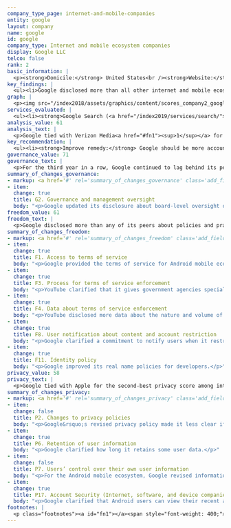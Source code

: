 ```yaml
---
company_type_page: internet-and-mobile-companies
entity: google
layout: company
name: google
id: google
company_type: Internet and mobile ecosystem companies
display: Google LLC
telco: false
rank: 2
basic_information: | 
  <p><strong>Domicile:</strong> United States<br /><strong>Website:</strong> <a href="http://www.google.com">www.google.com</a>&nbsp;</p>
key_findings: | 
  <ul><li>Google disclosed more than all other internet and mobile ecosystem companies evaluated&mdash;apart from top-ranked Microsoft&mdash;about policies and practices affecting privacy and freedom of expression, but still fell short in key areas.</li><li>The company continued to lag behind its peers for weak governance and oversight over its impact on human rights, including freedom of expression and privacy.</li><li>Google was less transparent about its security policies than many of its peers, and failed to disclose anything about its policies for handling data breaches.</li></ul>
graph: | 
  <p><img src="/index2018/assets/graphics/content/scores_company2_google.jpg" /></p>
services_evaluated: | 
  <ul><li><strong>Google Search (<a href="/index2019/services/search/">Search engine</a>)</strong></li><li><strong>Gmail (<a href="/index2019/services/emailservice/">Email</a>)</strong></li><li><strong>YouTube (<a href="/index2019/services/videophoto/">Video &amp; photo sharing</a>)</strong></li><li><strong>Android (<a href="/index2019/services/mobileeco/">Mobile ecosystem</a>)</strong></li><li><strong>Google Drive (<a href="/index2019/services/cloudservices/">Cloud service</a>)</strong></li></ul>
analysis_value: 61
analysis_text: | 
  <p>Google tied with Verizon Media<a href="#fn1"><sup>1</sup></a> for the second-highest score among internet and mobile ecosystem companies, behind Microsoft.<a href="#fn2"><sup>2</sup></a> The company&rsquo;s ranking dropped from first to second place in this year&rsquo;s Index, due to the addition of the Google Drive cloud service to the evaluation, which had less clear disclosure and pulled down Google&rsquo;s overall score.<a href="#fn3"><sup>3</sup></a> As a member of the Global Network Initiative (GNI), Google remained one of the stronger performers in the Index, disclosing more than most of its peers about policies and practices affecting freedom of expression and privacy. It was among a limited number of companies to improve its disclosure of policies affecting freedom of expression and, as in previous years, it was among the most transparent about how it handles government requests to remove content, deactivate accounts, or hand over user data. But there is ample room for improvement: Google failed to adequately disclose what user information it shares and also failed to give users clear options to control what data it collects and shares. It lacked transparency about what it does to keep user data secure, and provided no information whatsoever about its policies for responding to data breaches. It also failed to provide adequate redress mechanisms for users to communicate human rights grievances and obtain appropriate remedy.</p><p>&nbsp;</p><hr /><p><br /><strong>Google LLC,</strong> a subsidiary of Alphabet Inc., is a global technology company with services that include Google Search, Gmail, YouTube, and Google Cloud. It also offers consumer hardware products and systems software, like its open-source mobile operating system, Android.</p><p><strong>Market cap:</strong> USD 860.7 billion<a href="#fn4"><sup>4</sup></a> (Alphabet Inc.)<br /><strong>NasdaqGS:</strong> GOOGL</p>
key_recommendation: | 
  <ul><li><strong>Improve remedy:</strong> Google should be more accountable to users by providing clear and accessible channels for users to communicate human rights grievances and obtain appropriate remedy.</li><li><strong>Do more to protect privacy:</strong>&nbsp;Google should clarify what information it collects and shares, and for what purpose&mdash;and give users clear options to control what data is collected and shared about them.</li><li><strong>Clarify security practices:</strong>&nbsp;Google should disclose more about its processes for keeping user information secure and how it responds to data breaches.</li></ul>
governance_value: 71
governance_text: | 
  <p>For the third year in a row, Google continued to lag behind its peers in the Governance category, disclosing less about its governance and oversight over human rights issues than other members of GNI. While it made some progress by specifying that the board indeed has oversight over privacy issues at the company (G2)&mdash;which it had consistently failed to clarify since re-organizing under Alphabet in 2015&mdash;it remained opaque about governance of its freedom of expression and privacy commitments in other areas. Google stood out for its lack of clear and accessible channels for users to communicate human rights grievances and obtain appropriate remedy (G6). It failed to disclose if the scope of its risk assessments include evaluation of possible harms associated with enforcing its terms of service, its use of automated decision-making technologies, or its targeted advertising policies and practices (G4).</p>
summary_of_changes_governance:
- markup: <a href='#' rel='summary_of_changes_governance' class='add_fieldset dashicons-before dashicons-plus'><span>Add fieldset</span></a>
- item:
  change: true
  title: G2. Governance and management oversight
  body: "<p>Google updated its disclosure about board-level oversight over privacy issues within the company after the company's reorganization under Alphabet.</p>"
freedom_value: 61
freedom_text: | 
  <p>Google disclosed more than any of its peers about policies and practices affecting freedom of expression&mdash;it was among the few internet and mobile ecosystem companies to make improvements in this category&mdash;but still lacked transparency in key areas. The company&rsquo;s lead in this category was primarily due to stronger transparency about its handling of government requests to remove content or deactivate accounts (F5-F6): It disclosed more about its processes and compliance with these requests than any other company apart from Verizon Media. Google also had relatively strong disclosure of its rules and enforcement processes compared to its peers&mdash;only Microsoft&rsquo;s and Facebook&rsquo;s terms were more clear&mdash;and it clarified that YouTube gives government agencies special status when flagging content that violates YouTube's rules (F3). Google also improved disclosure of its commitment to notify users when it restricts Gmail accounts (F8).</p><p>Although it took important steps to improve, Google&rsquo;s transparency about the actions it took to enforce its own terms of service remained uneven (F4). In April 2018, YouTube released its first Community Guidelines Enforcement Report, which contained more comprehensive data about content the company removed for violating its rules (F4).<a href="#fn5"><sup>5</sup></a> However, Google disclosed nothing about actions it took to enforce its rules for other services. It also disclosed almost no data about its compliance with private requests to remove content or disable accounts&mdash;revealing significantly less information than Verizon Media, Twitter, Kakao, Microsoft, and Facebook (F7).</p>
summary_of_changes_freedom:
- markup: <a href='#' rel='summary_of_changes_freedom' class='add_fieldset dashicons-before dashicons-plus'><span>Add fieldset</span></a>
- item:
  change: true
  title: F1. Access to terms of service
  body: "<p>Google provided the terms of service for Android mobile ecosystem in both English and Spanish.</p>"
- item:
  change: true
  title: F3. Process for terms of service enforcement
  body: "<p>YouTube clarified that it gives government agencies special status when flagging content that violates YouTube's rules.</p>"
- item:
  change: true
  title: F4. Data about terms of service enforcement
  body: "<p>YouTube disclosed more data about the nature and volume of content and accounts it restricted due to violations of its rules.</p>"
- item:
  change: true
  title: F8. User notification about content and account restriction
  body: "<p>Google clarified a commitment to notify users when it restricts their account.</p>"
- item:
  change: true
  title: F11. Identity policy
  body: "<p>Google improved its real name policies for developers.</p>"
privacy_value: 58
privacy_text: | 
  <p>Google tied with Apple for the second-best privacy score among internet and mobile ecosystem companies, after Microsoft. Its higher score in this category was a result of its strong disclosure of how it handles government requests for user information (P10, P11). Notably, Google made a clear commitment to challenge overbroad government requests, and provided clear examples and guidance of how it handles these types of requests (P10). Like other U.S. companies, Google did not divulge the exact number of requests received for user data under Foreign Intelligence Surveillance Act (FISA) requests or National Security Letters (NSLs), or the actions it took in response to these requests, since it is prohibited by law from doing so.<a href="#fn6"><sup>6</sup></a></p><p>Google lacked transparency about its handling of user data&mdash;despite revealing more information than most of its peers. It gave some information about what user information it collects (P3) but revealed less about what data it shares (P4). It improved its disclosure of its retention periods for some types of user information, but failed to disclose how long it retains each type of information collected, or whether it deletes all user information after users terminate their account (P6). Google also lost points for its vague disclosure of whether Android mobile users have the ability to turn off location data: The company previously stated that Android users could control whether the company collected location data through a setting at the device level. However, Google&rsquo;s revised policy on managing location history stated that some location data may still be collected even when location history is turned off (P7).</p><p>Google was also less transparent about its security policies and practices, disclosing less than Apple, Microsoft, Kakao, and Yandex (P13-P18). While it earned the highest score for disclosing ways for users keep their accounts secure (P17), it failed to disclose anything about its policies for handling data breaches (P15). Google disclosed that it encrypts user traffic by default, but did not provide an option for users to end-to-end encrypt their private content or communications for Gmail, YouTube, or Google Drive (P16).</p>
summary_of_changes_privacy:
- markup: <a href='#' rel='summary_of_changes_privacy' class='add_fieldset dashicons-before dashicons-plus'><span>Add fieldset</span></a>
- item:
  change: false
  title: P2. Changes to privacy policies
  body: "<p>Google&rsquo;s revised privacy policy made it less clear if the company notifies users when it changes its policy.</p>"
- item:
  change: true
  title: P6. Retention of user information
  body: "<p>Google clarified how long it retains some user data.</p>"
- item:
  change: false
  title: P7. Users’ control over their own user information
  body: "<p>For the Android mobile ecosystem, Google revised information about managing location data at the device level, disclosing that some services may still save users' data even if location data is turned off.</p>"
- item:
  change: true
  title: P17. Account Security (Internet, software, and device companies)
  body: "<p>Google clarified that Android users can view their recent account activity.</p>"
footnotes: | 
  <p class="footnotes"><a id="fn1"></a><span style="font-weight: 400;">[1]</span> Verizon Media operates Yahoo Mail and Tumblr. It was previously named Oath and was renamed Verizon Media on January 7, 2019.</p><p class="footnotes"><a id="fn2"></a><span style="font-weight: 400;">[2]</span> The research period for the 2019 Index ran from January 13, 2018 to February 8, 2019. Policies that came into effect after February 8, 2019 were not evaluated in this Index.</p><p class="footnotes"><a id="fn3"></a><span style="font-weight: 400;">[3]</span> For Google&rsquo;s performance in the 2018 Index, see: <a href="/index2018/companies/google">rankingdigitalrights.org/index2018/companies/google</a>&nbsp;</p><p class="footnotes"><a id="fn4"></a><span style="font-weight: 400;">[4]</span> Bloomberg Markets, Accessed April 18, 2019, <a href="https://www.bloomberg.com/quote/GOOGL:US">www.bloomberg.com/quote/GOOGL:US</a>&nbsp;</p><p class="footnotes"><a id="fn5"></a><span style="font-weight: 400;">[5]</span> YouTube Community Guidelines Enforcement Report, <a href="https://transparencyreport.google.com/youtube-policy/removals?hl=en">transparencyreport.google.com/youtube-policy/removals?hl=en</a>&nbsp;&nbsp;</p><p class="footnotes"><a id="fn6"></a><span style="font-weight: 400;">[6]</span> &ldquo;USA FREEDOM Act of 2015,&rdquo; Pub. L. No. 114&ndash;23 (2015), <a href="https://www.congress.gov/bill/114th-congress/house-bill/2048">www.congress.gov/bill/114th-congress/house-bill/2048</a>&nbsp;</p>
---
```

